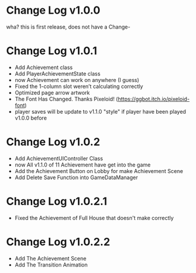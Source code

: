 # Change Log v1.0.0
wha? this is first release, does not have a Change-

# Change Log v1.0.1
- Add Achievement class 
- Add PlayerAchievementState class 
- now Achievement can work on anywhere (I guess)
- Fixed the 1-column slot weren’t calculating correctly
- Optimized page arrow artwork
- The Font Has Changed. Thanks Pixeloid! (https://ggbot.itch.io/pixeloid-font)
- player saves will be update to v1.1.0 "style" if player have been played v1.0.0 before

# Change Log v1.0.2
- Add AchievementUIController Class
- now All v1.1.0 of 11 Achievement have get into the game
- Add the Achievement Button on Lobby for make Achievement Scene
- Add Delete Save Function into GameDataManager

# Change Log v1.0.2.1
- Fixed the Achievement of Full House that doesn't make correctly

# Change Log v1.0.2.2
- Add The Achievement Scene
- Add The Transition Animation
